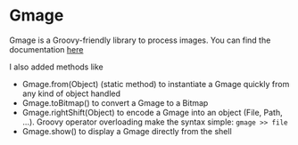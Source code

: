 # Gmage

Gmage is a Groovy-friendly library to process images. You can find the
documentation [here](https://github.com/tambapps/gmage)

I also added methods like

- Gmage.from(Object)  (static method) to instantiate a Gmage quickly from any kind of object handled
- Gmage.toBitmap() to convert a Gmage to a Bitmap
- Gmage.rightShift(Object) to encode a Gmage into an object (File, Path, ...). Groovy 
operator overloading make the syntax simple: `gmage >> file`
- Gmage.show() to display a Gmage directly from the shell